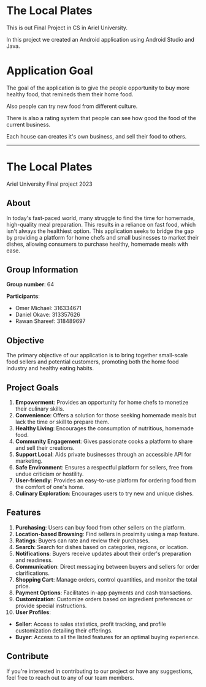 # The Local Plates
This is out Final Project in CS in Ariel University.

In this project we created an Android application using Android Studio and Java.

# Application Goal
The goal of the application is to give the people opportunity to buy more healthy food, that remineds them their home food.

Also people can try new food from different culture.

There is also a rating system that people can see how good the food of the current business.



Each house can creates it's own business, and sell their food to others.



-----


# The Local Plates

Ariel University
Final project 2023

## About

In today's fast-paced world, many struggle to find the time for homemade, high-quality meal preparation. This results in a reliance on fast food, which isn't always the healthiest option. This application seeks to bridge the gap by providing a platform for home chefs and small businesses to market their dishes, allowing consumers to purchase healthy, homemade meals with ease.

## Group Information

**Group number**: 64

**Participants**:
- Omer Michael: 316334671
- Daniel Okave: 313357626
- Rawan Shareef: 318489697


## Objective

The primary objective of our application is to bring together small-scale food sellers and potential customers, promoting both the home food industry and healthy eating habits.

## Project Goals

1. **Empowerment**: Provides an opportunity for home chefs to monetize their culinary skills.
2. **Convenience**: Offers a solution for those seeking homemade meals but lack the time or skill to prepare them.
3. **Healthy Living**: Encourages the consumption of nutritious, homemade food.
4. **Community Engagement**: Gives passionate cooks a platform to share and sell their creations.
5. **Support Local**: Aids private businesses through an accessible API for marketing.
6. **Safe Environment**: Ensures a respectful platform for sellers, free from undue criticism or hostility.
7. **User-friendly**: Provides an easy-to-use platform for ordering food from the comfort of one's home.
8. **Culinary Exploration**: Encourages users to try new and unique dishes.

## Features

1. **Purchasing**: Users can buy food from other sellers on the platform.
2. **Location-based Browsing**: Find sellers in proximity using a map feature.
3. **Ratings**: Buyers can rate and review their purchases.
4. **Search**: Search for dishes based on categories, regions, or location.
5. **Notifications**: Buyers receive updates about their order's preparation and readiness.
6. **Communication**: Direct messaging between buyers and sellers for order clarifications.
7. **Shopping Cart**: Manage orders, control quantities, and monitor the total price.
8. **Payment Options**: Facilitates in-app payments and cash transactions.
9. **Customization**: Customize orders based on ingredient preferences or provide special instructions.
10. **User Profiles**: 
   - **Seller**: Access to sales statistics, profit tracking, and profile customization detailing their offerings.
   - **Buyer**: Access to all the listed features for an optimal buying experience.

## Contribute

If you're interested in contributing to our project or have any suggestions, feel free to reach out to any of our team members.



